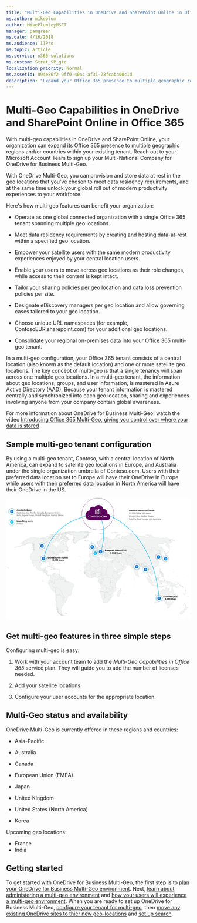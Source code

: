 ```yaml
---
title: "Multi-Geo Capabilities in OneDrive and SharePoint Online in Office 365"
ms.author: mikeplum
author: MikePlumleyMSFT
manager: pamgreen
ms.date: 4/16/2018
ms.audience: ITPro
ms.topic: article
ms.service: o365-solutions
ms.custom: Strat_SP_gtc
localization_priority: Normal
ms.assetid: 094e86f2-9ff0-40ac-af31-28fcaba00c1d
description: "Expand your Office 365 presence to multiple geographic regions with multi-geo capabilities in OneDrive and SharePoint Online."
---
```


# Multi-Geo Capabilities in OneDrive and SharePoint Online in Office 365

With multi-geo capabilities in OneDrive and SharePoint Online, your organization can expand its Office 365 presence to multiple geographic regions and/or countries within your existing tenant. Reach out to your Microsoft Account Team to sign up your Multi-National Company for OneDrive for Business Multi-Geo.
  
With OneDrive Multi-Geo, you can provision and store data at rest in the geo locations that you've chosen to meet data residency requirements, and at the same time unlock your global roll out of modern productivity experiences to your workforce.
  
Here's how multi-geo features can benefit your organization:
  
- Operate as one global connected organization with a single Office 365 tenant spanning multiple geo locations.
    
- Meet data residency requirements by creating and hosting data-at-rest within a specified geo location.
    
- Empower your satellite users with the same modern productivity experiences enjoyed by your central location users.
    
- Enable your users to move across geo locations as their role changes, while access to their content is kept intact.
    
- Tailor your sharing policies per geo location and data loss prevention policies per site.
    
- Designate eDiscovery managers per geo location and allow governing cases tailored to your geo location.
    
- Choose unique URL namespaces (for example, ContosoEUR.sharepoint.com) for your additional geo locations.
    
- Consolidate your regional on-premises data into your Office 365 multi-geo tenant.
    
In a multi-geo configuration, your Office 365 tenant consists of a central location (also known as the default location) and one or more satellite geo locations. The key concept of multi-geo is that a single tenancy will span across one multiple geo locations. In a multi-geo tenant, the information about geo locations, groups, and user information, is mastered in Azure Active Directory (AAD). Because your tenant information is mastered centrally and synchronized into each geo location, sharing and experiences involving anyone from your company contain global awareness.

For more information about OneDrive for Business Multi-Geo, watch the video [Introducing Office 365 Multi-Geo, giving you control over where your data is stored](https://www.microsoft.com/en-us/videoplayer/embed/RE1Yk6B)
  
## Sample multi-geo tenant configuration

By using a multi-geo tenant, Contoso, with a central location of North America, can expand to satellite geo locations in Europe, and Australia under the single organization umbrella of Contoso.com. Users with their preferred data location set to Europe will have their OneDrive in Europe while users with their preferred data location in North America will have their OneDrive in the US.
  
![Map of the world, showing geo locations for Contoso and other available geo locations](images/df317ccc-2e53-411d-9211-a5aee63ca1e5.png)
  
## Get multi-geo features in three simple steps

Configuring multi-geo is easy:
  
1. Work with your account team to add the _Multi-Geo Capabilities in Office 365_ service plan. They will guide you to add the number of licenses needed.
    
2. Add your satellite locations.
    
3. Configure your user accounts for the appropriate location.
    
## Multi-Geo status and availability

OneDrive Multi-Geo is currently offered in these regions and countries:
  
- Asia-Pacific
    
- Australia
    
- Canada
    
- European Union (EMEA)
    
- Japan
    
- United Kingdom
    
- United States (North America)
    
- Korea
      
Upcoming geo locations:
  
- France
- India
    
## Getting started

To get started with OneDrive for Business Multi-Geo, the first step is to [plan your OneDrive for Business Multi-Geo environment](plan-for-multi-geo.md). Next, [learn about administering a multi-geo environment](administering-a-multi-geo-environment.md) and [how your users will experience a multi-geo environment](multi-geo-user-experience.md). When you are ready to set up OneDrive for Business Multi-Geo, [configure your tenant for multi-geo](multi-geo-tenant-configuration.md), then [move any existing OneDrive sites to thier new geo-locations](move-onedrive-between-geo-locations.md) and [set up search](configure-search-for-multi-geo.md).
